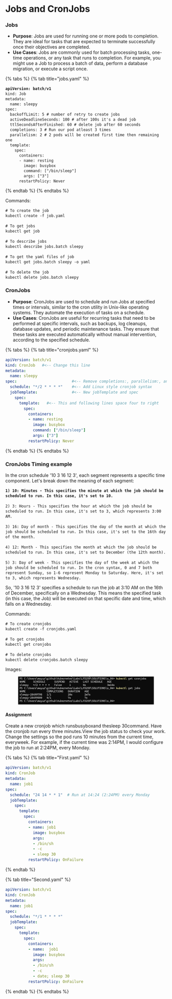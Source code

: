 # Jobs and CronJobs

### Jobs

* **Purpose**: Jobs are used for running one or more pods to completion. They are ideal for tasks that are expected to terminate successfully once their objectives are completed.
* **Use Cases**: Jobs are commonly used for batch processing tasks, one-time operations, or any task that runs to completion. For example, you might use a Job to process a batch of data, perform a database migration, or execute a script once.



{% tabs %}
{% tab title="jobs.yaml" %}
<pre class="language-yaml"><code class="lang-yaml"><strong>apiVersion: batch/v1
</strong>kind: Job
metadata:
  name: sleepy
spec:
  backoffLimit: 5 # number of retry to create jobs
  activeDeadlineSeconds: 100 # after 100s it's a dead job
  ttlSecondsAfterFinished: 60 # delete job after 60 seconds
  completions: 3 # Run our pod atleast 3 times
  parallelism: 2 # 2 pods will be created first time then remaining one
  template:
    spec:
      containers:
      - name: resting
        image: busybox
        command: ["/bin/sleep"]
        args: ["3"]
      restartPolicy: Never
</code></pre>
{% endtab %}
{% endtabs %}

Commands:

```
# To create the job
kubectl create -f job.yaml

# To get jobs
kubectl get job

# To describe jobs
kubectl describe jobs.batch sleepy

# To get the yaml files of job
kubectl get jobs.batch sleepy -o yaml

# To delete the job
kubectl delete jobs.batch sleepy
```

### CronJobs

* **Purpose**: CronJobs are used to schedule and run Jobs at specified times or intervals, similar to the cron utility in Unix-like operating systems. They automate the execution of tasks on a schedule.
* **Use Cases**: CronJobs are useful for recurring tasks that need to be performed at specific intervals, such as backups, log cleanups, database updates, and periodic maintenance tasks. They ensure that these tasks are executed automatically without manual intervention, according to the specified schedule.

{% tabs %}
{% tab title="cronjobs.yaml" %}
```yaml
apiVersion: batch/v1
kind: CronJob   #<-- Change this line
metadata:
  name: sleepy
spec:                        #<-- Remove completions:, parallelism:, and activeDeadlineSeconds:
  schedule: "*/2 * * * *"    #<-- Add Linux style cronjob syntax
  jobTemplate:               #<-- New jobTemplate and spec
    spec:
      template:   #<-- This and following lines space four to right
        spec:
          containers:
          - name: resting
            image: busybox
            command: ["/bin/sleep"]
            args: ["3"]
          restartPolicy: Never
```
{% endtab %}
{% endtabs %}

### CronJobs Timing example

In the cron schedule '10 3 16 12 3', each segment represents a specific time component. Let's break down the meaning of each segment:

<pre data-overflow="wrap"><code><strong>1) 10: Minutes - This specifies the minute at which the job should be scheduled to run. In this case, it's set to 10.
</strong><strong>
</strong>2) 3: Hours - This specifies the hour at which the job should be scheduled to run. In this case, it's set to 3, which represents 3:00 AM.

3) 16: Day of month - This specifies the day of the month at which the job should be scheduled to run. In this case, it's set to the 16th day of the month.

4) 12: Month - This specifies the month at which the job should be scheduled to run. In this case, it's set to December (the 12th month).

5) 3: Day of week - This specifies the day of the week at which the job should be scheduled to run. In the cron syntax, 0 and 7 both represent Sunday, so 1-6 represent Monday to Saturday. Here, it's set to 3, which represents Wednesday.
</code></pre>

So, '10 3 16 12 3' specifies a schedule to run the job at 3:10 AM on the 16th of December, specifically on a Wednesday. This means the specified task (in this case, the Job) will be executed on that specific date and time, which falls on a Wednesday.

Commands:

```
# To create cronjobs
kubectl create -f cronjobs.yaml

# To get cronjobs
kubectl get cronjobs

# To delete cronjobs
kubectl delete cronjobs.batch sleepy
```

Images:

<figure><img src="../.gitbook/assets/image (2).png" alt=""><figcaption></figcaption></figure>

#### Assignment

Create a new cronjob which runsbusyboxand thesleep 30command. Have the cronjob run every three minutes.View the job status to check your work. Change the settings so the pod runs 10 minutes from the current time, everyweek. For example, if the current time was 2:14PM, I would configure the job to run at 2:24PM, every Monday.

{% tabs %}
{% tab title="First.yaml" %}
```yaml
apiVersion: batch/v1
kind: CronJob
metadata:
  name: job1
spec:
  schedule: "24 14 * * 1"  # Run at 14:24 (2:24PM) every Monday
  jobTemplate:
    spec:
      template:
        spec:
          containers:
          - name: job1
            image: busybox
            args:
            - /bin/sh
            - -c
            - sleep 30
          restartPolicy: OnFailure
```
{% endtab %}

{% tab title="Second.yaml" %}
```yaml
apiVersion: batch/v1
kind: CronJob
metadata:
  name: job1
spec:
  schedule: "*/1 * * * *"
  jobTemplate:
    spec:
      template:
        spec:
          containers:
          - name:  job1
            image: busybox
            args:
            - /bin/sh
            - -c
            - date; sleep 30
          restartPolicy: OnFailure
```
{% endtab %}
{% endtabs %}
